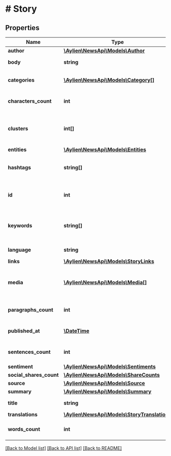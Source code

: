 # # Story

## Properties

Name | Type | Description | Notes
------------ | ------------- | ------------- | -------------
**author** | [**\Aylien\NewsApi\Models\Author**](Author.md) |  | [optional] 
**body** | **string** | Body of the story | [optional] 
**categories** | [**\Aylien\NewsApi\Models\Category[]**](Category.md) | Suggested categories for the story | [optional] 
**characters_count** | **int** | Character count of the story body | [optional] 
**clusters** | **int[]** | An array of clusters the story is associated with | [optional] 
**entities** | [**\Aylien\NewsApi\Models\Entities**](Entities.md) |  | [optional] 
**hashtags** | **string[]** | An array of suggested Story hashtags | [optional] 
**id** | **int** | ID of the story which is a unique identification | [optional] 
**keywords** | **string[]** | Extracted keywords mentioned in the story title or body | [optional] 
**language** | **string** | Language of the story | [optional] 
**links** | [**\Aylien\NewsApi\Models\StoryLinks**](StoryLinks.md) |  | [optional] 
**media** | [**\Aylien\NewsApi\Models\Media[]**](Media.md) | An array of extracted media such as images and videos | [optional] 
**paragraphs_count** | **int** | Paragraph count of the story body | [optional] 
**published_at** | [**\DateTime**](\DateTime.md) | Published date of the story | [optional] 
**sentences_count** | **int** | Sentence count of the story body | [optional] 
**sentiment** | [**\Aylien\NewsApi\Models\Sentiments**](Sentiments.md) |  | [optional] 
**social_shares_count** | [**\Aylien\NewsApi\Models\ShareCounts**](ShareCounts.md) |  | [optional] 
**source** | [**\Aylien\NewsApi\Models\Source**](Source.md) |  | [optional] 
**summary** | [**\Aylien\NewsApi\Models\Summary**](Summary.md) |  | [optional] 
**title** | **string** | Title of the story | [optional] 
**translations** | [**\Aylien\NewsApi\Models\StoryTranslations**](StoryTranslations.md) |  | [optional] 
**words_count** | **int** | Word count of the story body | [optional] 

[[Back to Model list]](../../README.md#documentation-for-models) [[Back to API list]](../../README.md#documentation-for-api-endpoints) [[Back to README]](../../README.md)


